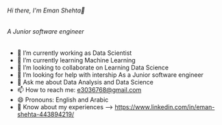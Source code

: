 ###### Hi there, I'm Eman Shehta👋

###### A Junior software engineer 
- 🔭 I’m currently working as Data Scientist
- 🌱 I’m currently learning Machine Learning
- 👯 I’m looking to collaborate on Learning Data Science
- 🤔 I’m looking for help with intership As a Junior software engineer
- 💬 Ask me about Data Analysis and Data Science
- 📫 How to reach me: e3036768@gmail.com
- 😄 Pronouns: English and Arabic
- 📄 Know about my experiences -->  https://www.linkedin.com/in/eman-shehta-443894219/

